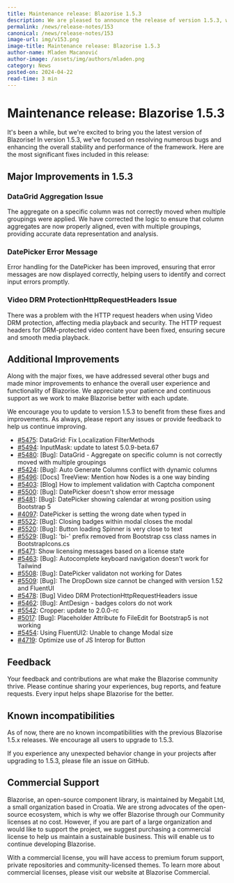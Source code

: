 ```yaml
---
title: Maintenance release: Blazorise 1.5.3
description: We are pleased to announce the release of version 1.5.3, which includes important bug fixes and enhancements. This release focuses on improving stability and addressing key issues identified by our user community.
permalink: /news/release-notes/153
canonical: /news/release-notes/153
image-url: img/v153.png
image-title: Maintenance release: Blazorise 1.5.3
author-name: Mladen Macanović
author-image: /assets/img/authors/mladen.png
category: News
posted-on: 2024-04-22
read-time: 3 min
---
```


# Maintenance release: Blazorise 1.5.3

It's been a while, but we're excited to bring you the latest version of Blazorise! In version 1.5.3, we've focused on resolving numerous bugs and enhancing the overall stability and performance of the framework. Here are the most significant fixes included in this release:

## Major Improvements in 1.5.3

### DataGrid Aggregation Issue

The aggregate on a specific column was not correctly moved when multiple groupings were applied. We have corrected the logic to ensure that column aggregates are now properly aligned, even with multiple groupings, providing accurate data representation and analysis.

### DatePicker Error Message

Error handling for the DatePicker has been improved, ensuring that error messages are now displayed correctly, helping users to identify and correct input errors promptly.

### Video DRM ProtectionHttpRequestHeaders Issue

There was a problem with the HTTP request headers when using Video DRM protection, affecting media playback and security. The HTTP request headers for DRM-protected video content have been fixed, ensuring secure and smooth media playback.

## Additional Improvements

Along with the major fixes, we have addressed several other bugs and made minor improvements to enhance the overall user experience and functionality of Blazorise. We appreciate your patience and continuous support as we work to make Blazorise better with each update.

We encourage you to update to version 1.5.3 to benefit from these fixes and improvements. As always, please report any issues or provide feedback to help us continue improving.

- [#5475](https://github.com/Megabit/Blazorise/pull/5475): DataGrid: Fix Localization FilterMethods
- [#5494](https://github.com/Megabit/Blazorise/pull/5494): InputMask: update to latest 5.0.9-beta.67
- [#5480](https://github.com/Megabit/Blazorise/issues/5480): [Bug]: DataGrid - Aggregate on specific column is not correctly moved with multiple groupings
- [#5424](https://github.com/Megabit/Blazorise/issues/5424): [Bug]: Auto Generate Columns conflict with dynamic columns
- [#5496](https://github.com/Megabit/Blazorise/issues/5496): [Docs] TreeView: Mention how Nodes is a one way binding
- [#5403](https://github.com/Megabit/Blazorise/issues/5403): [Blog] How to implement validation with Captcha component
- [#5500](https://github.com/Megabit/Blazorise/issues/5500): [Bug]: DatePicker doesn't show error message
- [#5481](https://github.com/Megabit/Blazorise/issues/5481): [Bug]: DatePicker showing calendar at wrong position using Bootstrap 5
- [#4097](https://github.com/Megabit/Blazorise/issues/4097): DatePicker is setting the wrong date when typed in
- [#5522](https://github.com/Megabit/Blazorise/issues/5522): [Bug]: Closing badges within modal closes the modal
- [#5520](https://github.com/Megabit/Blazorise/issues/5520): [Bug]: Button loading Spinner is very close to text
- [#5529](https://github.com/Megabit/Blazorise/issues/5529): [Bug]: 'bi-' prefix removed from Bootstrap css class names in BootstrapIcons.cs
- [#5471](https://github.com/Megabit/Blazorise/issues/5471): Show licensing messages based on a license state
- [#5463](https://github.com/Megabit/Blazorise/issues/5463): [Bug]: Autocomplete keyboard navigation doesn't work for Tailwind
- [#5508](https://github.com/Megabit/Blazorise/issues/5508): [Bug]: DatePicker validaton not working for Dates
- [#5509](https://github.com/Megabit/Blazorise/issues/5509): [Bug]: The DropDown size cannot be changed with version 1.52 and FluentUI
- [#5478](https://github.com/Megabit/Blazorise/issues/5478): [Bug] Video DRM ProtectionHttpRequestHeaders issue
- [#5462](https://github.com/Megabit/Blazorise/issues/5462): [Bug]: AntDesign - badges colors do not work
- [#5542](https://github.com/Megabit/Blazorise/pull/5542): Cropper: update to 2.0.0-rc
- [#5017](https://github.com/Megabit/Blazorise/issues/5017): [Bug]: Placeholder Attribute fo FileEdit for Bootstrap5 is not working
- [#5454](https://github.com/Megabit/Blazorise/issues/5454): Using FluentUI2: Unable to change Modal size
- [#4719](https://github.com/Megabit/Blazorise/issues/4719): Optimize use of JS Interop for Button

## Feedback

Your feedback and contributions are what make the Blazorise community thrive. Please continue sharing your experiences, bug reports, and feature requests. Every input helps shape Blazorise for the better.

## Known incompatibilities

As of now, there are no known incompatibilities with the previous Blazorise 1.5.x releases. We encourage all users to upgrade to 1.5.3.

If you experience any unexpected behavior change in your projects after upgrading to 1.5.3, please file an issue on GitHub.

## Commercial Support

Blazorise, an open-source component library, is maintained by Megabit Ltd, a small organization based in Croatia. We are strong advocates of the open-source ecosystem, which is why we offer Blazorise through our Community licenses at no cost. However, if you are part of a large organization and would like to support the project, we suggest purchasing a commercial license to help us maintain a sustainable business. This will enable us to continue developing Blazorise.

With a commercial license, you will have access to premium forum support, private repositories and community-licensed themes. To learn more about commercial licenses, please visit our website at Blazorise Commercial.
